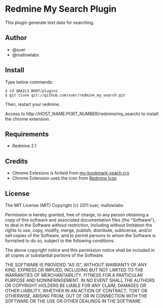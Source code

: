 Redmine My Search Plugin
====================================
This plugin generate text data for searching.

Author
------------------------------
* @suer
* @mallowlabs

Install
------------------------------
Type below commands:

    $ cd $RAILS_ROOT/plugins
    $ git clone git://github.com/suer/redmine_my_search.git

Then, restart your redmine.

Access to http://HOST_NAME:PORT_NUMBER/redmine/my_search/ to install the chrome extension.

Requirements
------------------------------
* Redmine 2.1

Credits
------------------------------
* Chrome Extesions is forked from [my-bookmark-seach.crx](https://github.com/Cside/my-bookmark-seach.crx)
* Chrome Extension uses the icon from [Redmine Icon](https://github.com/edavis10/redmine_logo/blob/master/COPYRIGHT)

License
------------------------------
The MIT License (MIT)
Copyright (c) 2011 suer, mallowlabs

Permission is hereby granted, free of charge, to any person obtaining a copy of this software and associated documentation files (the "Software"), to deal in the Software without restriction, including without limitation the rights to use, copy, modify, merge, publish, distribute, sublicense, and/or sell copies of the Software, and to permit persons to whom the Software is furnished to do so, subject to the following conditions:

The above copyright notice and this permission notice shall be included in all copies or substantial portions of the Software.

THE SOFTWARE IS PROVIDED "AS IS", WITHOUT WARRANTY OF ANY KIND, EXPRESS OR IMPLIED, INCLUDING BUT NOT LIMITED TO THE WARRANTIES OF MERCHANTABILITY, FITNESS FOR A PARTICULAR PURPOSE AND NONINFRINGEMENT. IN NO EVENT SHALL THE AUTHORS OR COPYRIGHT HOLDERS BE LIABLE FOR ANY CLAIM, DAMAGES OR OTHER LIABILITY, WHETHER IN AN ACTION OF CONTRACT, TORT OR OTHERWISE, ARISING FROM, OUT OF OR IN CONNECTION WITH THE SOFTWARE OR THE USE OR OTHER DEALINGS IN THE SOFTWARE.

